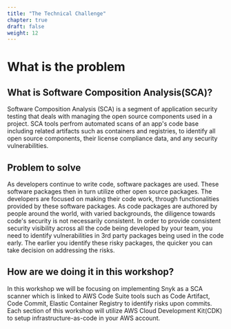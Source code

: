 ```yaml
---
title: "The Technical Challenge"
chapter: true
draft: false
weight: 12
---
```

# What is the problem

## What is Software Composition Analysis(SCA)?
Software Composition Analysis (SCA) is a segment of application security testing that deals with managing the open source components used in a project. SCA tools perfrom automated scans of an app's code base including related artifacts such as containers and registries, to identify all open source components, their license compliance data, and any security vulnerabilities.

## Problem to solve
As developers continue to write code, software packages are used. These software packages then in turn utilize other open source packages. The developers are focused on making their code work, through functionalities provided by these software packages. As code packages are authored by people around the world, with varied backgrounds, the diligence towards code's security is not necessarily consistent. 
In order to provide consistent security visibility across all the code being developed by your team, you need to identify vulnerabilities in 3rd party packages being used in the code early. The earlier you identify these risky packages, the quicker you can take decision on addressing the risks.

## How are we doing it in this workshop?
In this workshop we will be focusing on implementing Snyk as a SCA scanner which is linked to AWS Code Suite tools such as Code Artifact, Code Commit, Elastic Container Registry to identify risks upon commits. Each section of this workshop will utilize AWS Cloud Development Kit(CDK) to setup infrastructure-as-code in your AWS account.

